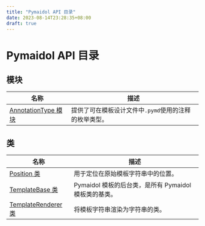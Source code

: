 ```yaml
---
title: "Pymaidol API 目录"
date: 2023-08-14T23:28:35+08:00
draft: true
---
```


# Pymaidol API 目录

## 模块

名称 | 描述
--- | ---
[AnnotationType 模块](AnnotationType/AnnotationType模块.md) | 提供了可在模板设计文件中`.pymd`使用的注释的枚举类型。

## 类

名称 | 描述
--- | ---
[Position 类](Position类.md) | 用于定位在原始模板字符串中的位置。
[TemplateBase 类](TemplateBase类.md) | Pymaidol 模板的后台类，是所有 Pymaidol 模板类的基类。
[TemplateRenderer 类](TemplateRenderer类.md) | 将模板字符串渲染为字符串的类。

